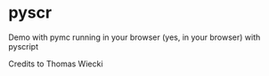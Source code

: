# pyscr

Demo with pymc running in your browser (yes, in your browser) with pyscript

Credits to Thomas Wiecki
